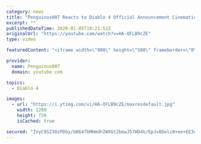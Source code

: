 ```yaml
---
category: news
title: "Penguinos007 Reacts to Diablo 4 Official Announcement Cinematic Trailer (Blizzcon 2019)"
excerpt: ""
publishedDateTime: 2020-01-05T19:21:52Z
originalUrl: "https://youtube.com/watch?v=HA-QFLB9cZE"
type: video

featuredContent: "<iframe width=\"800\" height=\"500\" frameborder=\"0\" src=\"https://www.youtube.com/embed/HA-QFLB9cZE\" allow=\"accelerometer; autoplay; encrypted-media; gyroscope; picture-in-picture\" allowfullscreen></iframe>"

provider:
  name: Penguinos007
  domain: youtube.com

topics:
  - Diablo 4

images:
  - url: "https://i.ytimg.com/vi/HA-QFLB9cZE/maxresdefault.jpg"
    width: 1280
    height: 720
    isCached: true

secured: "IVyC9SZ3OzPDGy/bK64fbMHmdh2WXGt2bewJ57HD4k/EpJv0Delc8+ee+EE3cw4JsvpMy9rlb5aIYxtQaWUUi0Hc1e85jcpG6k4IYjIK6YSsXTjQONnlOm0gX8On2fJAF2qijzPDWmdqcmMMDtsZoRej4MTmTHnwyg60BWOCStbIKhzbEfAIhNv/e4x+n2rf+6UJmqa0z1JnHcpAV8Egdq+d/C5c+VZBTQXfDN+Y13zS8ZbSdYqAfvPKbzkoV+C/JUOfHxj1m0JulD8vv7iUc/zycvvFRxj9/QMLuJcCMQkmx4W8dc24rOC5cfYhf6g6hYaqGXBAYn/7GmfBY/N1h7W/4fMdpRiCiwrTOiYBCKKzrktZ05bRVMx3ivPN/98kSifJW1QTR22r+u2OpXuANdwqvx3CzK1jN5aL+Nm4uNTGoALHSqHff4Wh5jABV1g6;l1OBOkvgNfHdIOmaySqtNg=="
---
```


